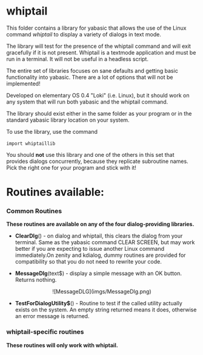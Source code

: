 # whiptail

This folder contains a library for yabasic that allows the use of the Linux command *whiptail* to display a variety of dialogs in text mode.

The library will test for the presence of the whiptail command and will exit gracefully if it is not present. Whiptail is a textmode application and must be run in a terminal. It will not be useful in a headless script.

The entire set of libraries focuses on sane defaults and getting basic functionality into yabasic. There are a lot of options that will not be implemented!

Developed on elementary OS 0.4 "Loki" (i.e. Linux), but it should work on any system that will run both yabasic and the whiptail command.

The library should exist either in the same folder as your program or in the standard yabasic library location on your system.

To use the library, use the command 

    import whiptaillib

You should **not** use this library and one of the others in this set that provides dialogs concurrently, because they replicate subroutine names. Pick the right one for your program and stick with it!

# Routines available:

### Common Routines

**These routines are available on any of the four dialog-providing libraries.**

+ **ClearDlg**() - on dialog and whiptail, this clears the dialog from your terminal. Same as the yabasic command CLEAR SCREEN, but may work better if you are expecting to issue another Linux command immediately.On zenity and kdialog, dummy routines are provided for compatibility so that you do not need to rewrite your code.

+ **MessageDlg**(text$) - display a simple message with an OK button. Returns nothing.

<center>
![MessageDLG](imgs/MessageDlg.png)
</center>

+ **TestForDialogUtility$**\(\) - Routine to test if the called utility actually exists on the system. An empty string returned means it does, otherwise an error message is returned.

### whiptail-specific routines

**These routines will only work with whiptail.**




